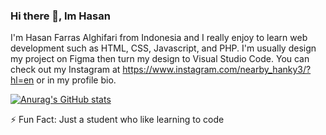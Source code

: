 ### Hi there 👋, Im Hasan 
I'm Hasan Farras Alghifari from Indonesia and I really enjoy to learn web development such as HTML, CSS, Javascript, and PHP. I'm usually design my project on Figma then turn my design to Visual Studio Code. You can check out my Instagram at https://www.instagram.com/nearby_hanky3/?hl=en or in my profile bio.

[![Anurag's GitHub stats](https://github-readme-stats.vercel.app/api?username=nearbyhanky3)](https://github.com/anuraghazra/github-readme-stats)

⚡ Fun Fact: Just a student who like learning to code 
